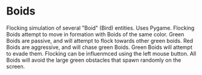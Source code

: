 # Boids
Flocking simulation of several "Boid" (Bird) entities. Uses Pygame.
Flocking Boids attempt to move in formation with Boids of the same color.
Green Boids are passive, and will attempt to flock towards other green boids.
Red Boids are aggressive, and will chase green Boids. Green Boids will attempt to evade them.
Flocking can be influenmced using the left mouse button.
All Boids will avoid the large green obstacles that spawn randomly on the screen.
